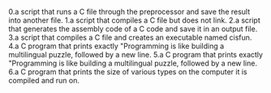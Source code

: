 0.a script that runs a C file through the preprocessor and save the result into another file.
1.a script that compiles a C file but does not link.
2.a script that generates the assembly code of a C code and save it in an output file.
3.a script that compiles a C file and creates an executable named cisfun.
4.a C program that prints exactly "Programming is like building a multilingual puzzle, followed by a new line.
5.a C program that prints exactly "Programming is like building a multilingual puzzle, followed by a new line.
6.a C program that prints the size of various types on the computer it is compiled and run on.
